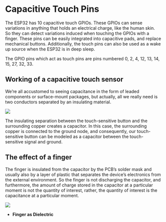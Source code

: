 # Capacitive Touch Pins
The ESP32 has 10 capacitive touch GPIOs. These GPIOs can sense variations in anything that holds an electrical charge, like the human skin. So they can detect variations induced when touching the GPIOs with a finger. These pins can be easily integrated into capacitive pads, and replace mechanical buttons. Additionally, the touch pins can also be used as a wake up source when the ESP32 is in deep sleep.


The GPIO pins which act as touch pins are pins numbered 0, 2, 4, 12, 13, 14, 15, 27, 32, 33.

## Working of a capacitive touch sensor
We’re all accustomed to seeing capacitance in the form of leaded components or surface-mount packages, but actually, all we really need is two conductors separated by an insulating material. 

![](https://www.allaboutcircuits.com/uploads/articles/ICTS_diagram1.JPG)

The insulating separation between the touch-sensitive button and the surrounding copper creates a capacitor. In this case, the surrounding copper is connected to the ground node, and consequently, our touch-sensitive button can be modeled as a capacitor between the touch-sensitive signal and ground.

## The effect of a finger 
The finger is insulated from the capacitor by the PCB’s solder mask and usually also by a layer of plastic that separates the device’s electronics from the external environment. So the finger is not discharging the capacitor, and furthermore, the amount of charge stored in the capacitor at a particular moment is not the quantity of interest, rather, the quantity of interest is the capacitance at a particular moment.

![](https://www.allaboutcircuits.com/uploads/articles/ICTS_diagram2.JPG)

* **Finger as Dielectric**
